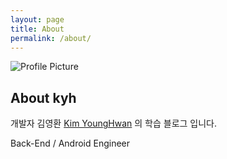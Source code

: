 ```yaml
---
layout: page
title: About
permalink: /about/
---
```


<img src="{{ site.baseurl }}/assets/profile-placeholder.gif" title="Profile Picture" class="profile">

## About kyh
개발자 김영환 [Kim YoungHwan] 의 학습 블로그 입니다.

Back-End / Android Engineer


[Kim YoungHwan]: [https://blog.naver.com/kyhslam]
